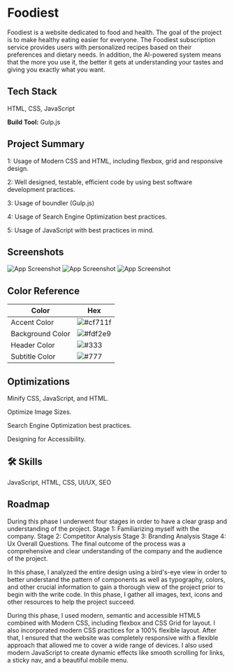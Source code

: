 # Foodiest

Foodiest is a website dedicated to food and health. The goal of the project is to make healthy eating easier for everyone. The Foodiest subscription service provides users with personalized recipes based on their preferences and dietary needs. In addition, the AI-powered system means that the more you use it, the better it gets at understanding your tastes and giving you exactly what you want.


## Tech Stack

 HTML, CSS, JavaScript

**Build Tool:** Gulp.js


## Project Summary

1: Usage of Modern CSS and HTML, including flexbox, grid and responsive design.

2: Well designed, testable, efficient code by using best software development practices.

3: Usage of boundler (Gulp.js) 

4: Usage of Search Engine Optimization best practices.

5: Usage of JavaScript with best practices in mind.


## Screenshots

![App Screenshot](https://i.ibb.co/fdNCSVL/Untitled-400-400-px-1024-1024-px.png)
![App Screenshot](https://i.ibb.co/pjpRT3Q/Boar.png)
![App Screenshot](https://i.ibb.co/kXf5ZLh/foodiest-project.png)



## Color Reference

| Color             | Hex                                                                |
| ----------------- | ------------------------------------------------------------------ |
| Accent Color | ![#cf711f](https://via.placeholder.com/10/cf711f?text=+)  |
| Background Color | ![#fdf2e9](https://via.placeholder.com/10/fdf2e9?text=+) |
| Header Color | ![#333](https://via.placeholder.com/10/333?text=+)|
| Subtitle Color | ![#777](https://via.placeholder.com/10/777?text=+)|


## Optimizations

Minify CSS, JavaScript, and HTML.

Optimize Image Sizes.

Search Engine Optimization best practices.

Designing for Accessibility.
## 🛠 Skills
JavaScript, HTML, CSS, UI/UX, SEO


## Roadmap

During this phase I underwent four stages in order to have a clear grasp and understanding of the project. Stage 1: Familiarizing myself with the company. Stage 2: Competitor Analysis Stage 3: Branding Analysis Stage 4: Ux Overall Questions. The final outcome of the process was a comprehensive and clear understanding of the company and the audience of the project. 

In this phase, I analyzed the entire design using a bird's-eye view in order to better understand the pattern of components as well as typography, colors, and other crucial information to gain a thorough view of the project prior to begin with the write code. In this phase, I gather all images, text, icons and other resources to help the project succeed. 

During this phase, I used modern, semantic and accessible HTML5 combined with Modern CSS, including flexbox and CSS Grid for layout. I also incorporated modern CSS practices for a 100% flexible layout. After that, I ensured that the website was completely responsive with a flexible approach that allowed me to cover a wide range of devices. I also used modern JavaScript to create dynamic effects like smooth scrolling for links, a sticky nav, and a beautiful mobile menu. 

